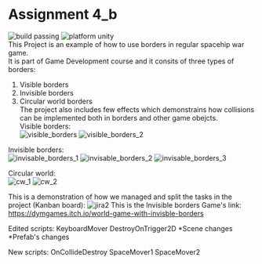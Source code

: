# Assignment 4_b  
![build passing](https://img.shields.io/badge/build-passing-brightgreen) ![platform unity](https://img.shields.io/badge/platform-unity-red)  
This Project is an example of how to use borders in regular spacehip war game.  
It is part of Game Development course and it consits of three types of borders:  
1. Visible borders  
2. Invisible borders  
3. Circular world borders  
The project also includes few effects which demonstrains how collisions can be implemented both in borders and other game obejcts.  
Visible borders:  
![visible_borders](https://user-images.githubusercontent.com/73671381/99460692-fcbbb700-2938-11eb-8395-81b190509ad8.jpg)
![visible_borders_2](https://user-images.githubusercontent.com/73671381/99460695-fe857a80-2938-11eb-9e78-e282759aacb5.jpg)

Invisible borders:  
![invisable_borders_1](https://user-images.githubusercontent.com/73671381/99460700-00e7d480-2939-11eb-89f5-3ff631a2b216.jpg)
![invisable_borders_2](https://user-images.githubusercontent.com/73671381/99460705-03e2c500-2939-11eb-9794-d1856eb054f0.jpg)
![invisable_borders_3](https://user-images.githubusercontent.com/73671381/99460708-0513f200-2939-11eb-9353-381f83a86f5d.jpg)

Circular world:  
![cw_1](https://user-images.githubusercontent.com/73671381/99460714-06451f00-2939-11eb-9f1b-169df994aae7.jpg)
![cw_2](https://user-images.githubusercontent.com/73671381/99460716-07764c00-2939-11eb-9178-2833dcbe0ccd.jpg)

This is a demonstration of how we managed and split the tasks in the project (Kanban board):
![jira2](https://user-images.githubusercontent.com/73671381/99461591-bf582900-293a-11eb-8ceb-b902b939ef29.jpg)
This is the Invisible borders Game's link:  
https://dymgames.itch.io/world-game-with-invisble-borders

Edited scripts:
KeyboardMover
DestroyOnTrigger2D
*Scene changes
*Prefab's changes

New scripts:
OnCollideDestroy
SpaceMover1
SpaceMover2
